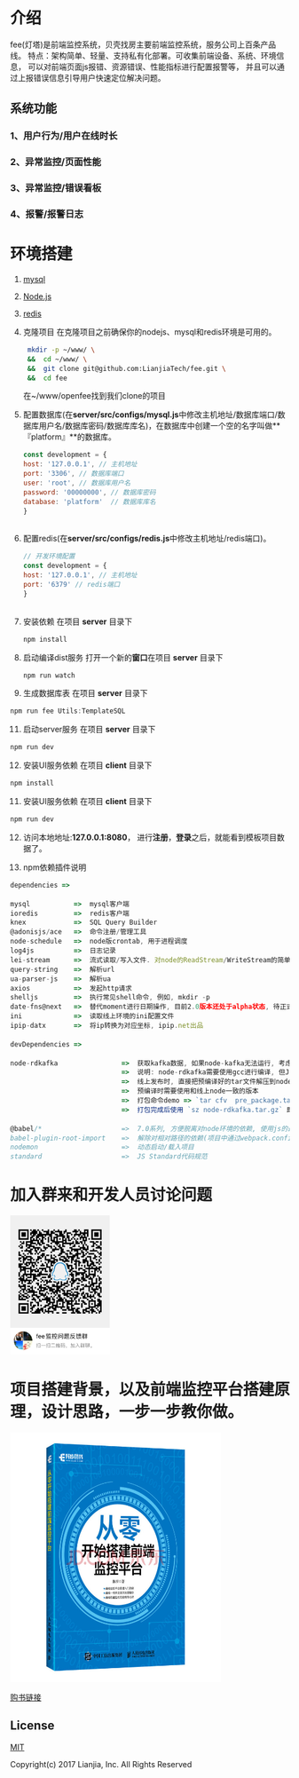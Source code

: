 
# 介绍
fee(灯塔)是前端监控系统，贝壳找房主要前端监控系统，服务公司上百条产品线。
特点：架构简单、轻量、支持私有化部署。可收集前端设备、系统、环境信息，
可以对前端页面js报错、资源错误、性能指标进行配置报警等，
并且可以通过上报错误信息引导用户快速定位解决问题。
## 系统功能
### 1、用户行为/用户在线时长
<!-- <img src="https://ws1.sinaimg.cn/large/006ct7Lcly1g1qn2emr3nj32260r8gqz.jpg" width="800" height="300"/> -->

### 2、异常监控/页面性能
<!-- <img src="https://ws1.sinaimg.cn/large/006ct7Lcly1g1qn4hm2g5j328417q7ag.jpg"  width="800" height="400"/> -->

### 3、异常监控/错误看板
<!-- <img src="https://ws1.sinaimg.cn/large/006ct7Lcly1g1qn6t0odrj328a12sjyo.jpg"  width="800" height="400"/> -->

### 4、报警/报警日志
<!-- <img src="https://ws1.sinaimg.cn/large/006ct7Lcly1g1qn8o98y0j32700vyq83.jpg"  width="800" height="400"/> -->

# 环境搭建
1. [mysql](https://www.mysql.com/)
2. [Node.js](http://nodejs.cn/)
3. [redis](https://redis.io/)
4. 克隆项目 在克隆项目之前确保你的nodejs、mysql和redis环境是可用的。
   ```bash
    mkdir -p ~/www/ \
    &&  cd ~/www/ \
    &&  git clone git@github.com:LianjiaTech/fee.git \
    &&  cd fee
    ```
    在~/www/openfee找到我们clone的项目

5. 配置数据库(在**server/src/configs/mysql.js**中修改主机地址/数据库端口/数据库用户名/数据库密码/数据库库名)，在数据库中创建一个空的名字叫做**『platform』**的数据库。
    ```javascript
    const development = {
    host: '127.0.0.1', // 主机地址
    port: '3306', // 数据库端口
    user: 'root', // 数据库用户名
    password: '00000000', // 数据库密码
    database: 'platform'  // 数据库库名
    }
                                                        
    ```
6. 配置redis(在**server/src/configs/redis.js**中修改主机地址/redis端口)。
    ```javascript
    // 开发环境配置
    const development = {
    host: '127.0.0.1', // 主机地址
    port: '6379' // redis端口
    }
                                                        
    ```

 

7. 安装依赖
   在项目 **server** 目录下
   ```javascript
   npm install
   ```
8. 启动编译dist服务
   打开一个新的**窗口**在项目 **server** 目录下
   ```javascript
   npm run watch
   ```
9.  生成数据库表
   在项目 **server** 目录下
   ```javascript
   npm run fee Utils:TemplateSQL 
   ```
11. 启动server服务
   在项目 **server** 目录下
   ```javascript
   npm run dev
   ```
12. 安装UI服务依赖
   在项目 **client** 目录下
   ```javascript
   npm install
   ```
11. 安装UI服务依赖
   在项目 **client** 目录下
   ```javascript
   npm run dev
   ```

12. 访问本地地址:**127.0.0.1:8080**，
   进行**注册**，**登录**之后，就能看到模板项目数据了。

1.  npm依赖插件说明

```javascript
dependencies =>

mysql           =>  mysql客户端
ioredis         =>  redis客户端
knex            =>  SQL Query Builder
@adonisjs/ace   =>  命令注册/管理工具
node-schedule   =>  node版crontab, 用于进程调度
log4js          =>  日志记录
lei-stream      =>  流式读取/写入文件. 对node的ReadStream/WriteStream的简单封装
query-string    =>  解析url
ua-parser-js    =>  解析ua
axios           =>  发起http请求
shelljs         =>  执行常见shell命令, 例如, mkdir -p
date-fns@next   =>  替代moment进行日期操作, 目前2.0版本还处于alpha状态, 待正式发布后即可取消@next标记
ini             =>  读取线上环境的ini配置文件
ipip-datx       =>  将ip转换为对应坐标, ipip.net出品

devDependencies =>

node-rdkafka                =>  获取kafka数据, 如果node-kafka无法运行, 考虑本机中是否有librdkafka库 => `sudo apt-get install librdkafka-dev` & 本机是否安装了Python2.7
                            =>  说明: node-rdkafka需要使用gcc进行编译, 但Jinkins上没有相应的编译脚本, 为了能从Jinkins上编译通过, 将`node-rdkfka`放在了dev依赖中.
                            =>  线上发布时, 直接把预编译好的tar文件解压到node_module文件夹里, 跳过gcc编译流程(开发机环境和线上环境一致, 因此使用开发机进行预编译)
                            =>  预编译时需要使用和线上node一致的版本
                            =>  打包命令demo => `tar cfv  pre_package.tar.gz node-rdkafka nan bindings`
                            =>  打包完成后使用 `sz node-rdkafka.tar.gz` 即可将文件下载到本机

@babel/*                    =>  7.0系列, 方便脱离对node环境的依赖, 使用js的最新特性
babel-plugin-root-import    =>  解除对相对路径的依赖(项目中通过webpack.config.js(WebStrom) & jsconfig.json(VSCode)辅助编辑器识别路径)
nodemon                     =>  动态启动/载入项目
standard                    =>  JS Standard代码规范
```

# 加入群来和开发人员讨论问题
<img src="./client/src/assets/github/qq.jpeg" width="180" height="250"/>


# 项目搭建背景，以及前端监控平台搭建原理，设计思路，一步一步教你做。

<img src="./client/src/assets/github/book.jpg" width="380" height="450"/>

<a href="https://item.jd.com/12639273.html" target="_blank" style="font-size:14px">购书链接</a>


## License

[MIT](http://opensource.org/licenses/MIT)

Copyright(c) 2017 Lianjia, Inc. All Rights Reserved

